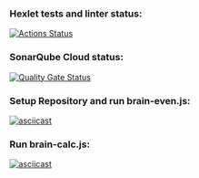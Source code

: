 ### Hexlet tests and linter status:

[![Actions Status](https://github.com/la-moche/frontend-project-44/actions/workflows/hexlet-check.yml/badge.svg)](https://github.com/la-moche/frontend-project-44/actions)

### SonarQube Cloud status:

[![Quality Gate Status](https://sonarcloud.io/api/project_badges/measure?project=la-moche_frontend-project-44&metric=alert_status)](https://sonarcloud.io/summary/new_code?id=la-moche_frontend-project-44)

### Setup Repository and run brain-even.js:

[![asciicast](https://asciinema.org/a/gHjMlUmiogjQSDbIWxcrdwMrY.svg)](https://asciinema.org/a/gHjMlUmiogjQSDbIWxcrdwMrY)

### Run brain-calc.js:

[![asciicast](https://asciinema.org/a/MfCdvOeoTOUFrjhjWVxQiotyw.svg)](https://asciinema.org/a/MfCdvOeoTOUFrjhjWVxQiotyw)
